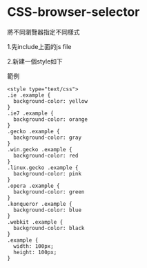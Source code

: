 # CSS-browser-selector
將不同瀏覽器指定不同樣式

1.先include上面的js file

2.新建一個style如下

範例
```
<style type="text/css">
.ie .example {
  background-color: yellow
}
.ie7 .example {
  background-color: orange
}
.gecko .example {
  background-color: gray
}
.win.gecko .example {
  background-color: red
}
.linux.gecko .example {
  background-color: pink
}
.opera .example {
  background-color: green
}
.konqueror .example {
  background-color: blue
}
.webkit .example {
  background-color: black
}
.example {
  width: 100px;
  height: 100px;
}
```
